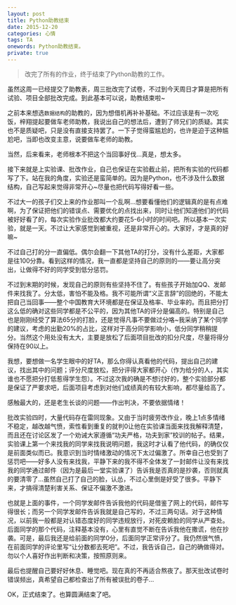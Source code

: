 ```yaml
---
layout: post
title: Python助教结束
date: 2015-12-20
categories: 心情 
tags: TA
onewords: Python助教结束。 
private: true
---
```

> 改完了所有的作业，终于结束了Python助教的工作。

虽然这周一已经提交了助教表，周三批改完了试卷，不过到今天周日才算是把所有试验、项目全部批改完成。到此基本可以说，助教结束啦~

之前本来想选`数据结构`的助教的，因为想借机再补补基础。不过应该是有一次吃饭，梓翔提起要做车老师助教，我说出自己的想法后，遭到了师兄们的质疑。其实也不是质疑吧，只是没有直接支持罢了。一下子觉得蛮尴尬的，也许是迫于这种尴尬吧，当即也改变主意，说要做车老师的助教。

当然，后来看来，老师根本不把这个当回事好伐...真是，想太多。

接下来就是上实验课、批改作业，自己也保证在实验截止前，把所有实验的代码都写了下。站在我的角度，实验还是蛮简单的。因为是Python，也不涉及什么数据结构，自己写起来觉得非常开心~尽量也把代码写得好看一些。

不过大一的孩子们交上来的作业那叫一个乱啊...想要看懂他们的逻辑真的是有点难啊，为了保证把他们的错误点、需要优化的点找出来，同时让他们知道他们的代码被好好看了的，每次实验作业批改都大约要花5-6小时的时间吧。所以基本一次实验，就是一天。不过让大家感觉到被重视，还是非常开心的。大家好，才是真的好嘛~

不过自己打的分一直偏低。偶尔会翻一下其他TA的打分，没有什么差距，大家都是往100分靠。看到这样的情况，我一直都是坚持自己的原则的——要让高分突出，让做得不好的同学受到低分惩罚。

不过到末期的时候，发现自己的原则有些坚持不住了。有些孩子开始加QQ、发邮件来找我了。分太低，害怕不能及格。我不可能所谓“义正言辞”的回绝的，不能太把自己当回事——整个中国教育大环境都是在保证及格率、毕业率的。而且把分打这么低的确对这些同学都是不公平的，因为其他TA的评分是偏高的。特别是自己也是刚刚经受了算法65分的打脸，还是觉得凡事不要做过分咯~我采纳了某个同学的建议，考虑的出勤20%的占比，这样对于高分同学影响小，低分同学稍稍提分。当然这个用处没有太大，主要是放松了后面项目批改的扣分尺度，尽量将得分保持在90以上。

我想，要想做一名学生眼中的好TA，那么你得认真看他的代码，提出自己的建议，找出其中的问题；评分尺度放松，把分评得大家都开心（作为给分的人，其实谁也不愿把分打低惹得学生怨）。不过这次我的确是不想讨好的，整个实验部分都是保证了严要求吧，后面项目考虑到对他们成绩真的有较大影响，都尽量给高了。

感触最大的，还是老生长谈的问题——作出判决，不要依据情绪！

批改实验四时，大量代码存在雷同现象。又由于当时疲劳改作业，晚上1点多情绪不稳定，越改越气愤，索性看到重复的就判0让他在实验课当面来找我解释清楚，而且还在讨论区发了一个劝诫大家遵循“功夫严格，功夫到家”校训的帖子。结果，实验课上第一个来找我的同学来找我说明问题，我这时才认看了他代码，的确仅仅是前面类似而已。我意识到当时情绪激动的情况下太过偏激了。所幸自己也受到了惩罚吧——好多人没有来找我，平静下来的我不得不全体发了一封邮件让没有来找我的同学通过邮件（因为是最后一堂实验课了）告诉我是否真的是抄袭，否则就真的要清零了...虽然自己打了自己的脸，认怂，不过心里倒是好受了很多。平静下来，才搞得清楚利害关系、保证不偏激不激进。

也就是上面的事件，一个同学发邮件告诉我他的代码是借鉴了网上的代码，邮件写得很长；而另一个同学发邮件告诉我就是自己写的，不过三两句话。对于这种情况，以前我一般都是对认错态度好的同学违规放行，对死皮赖脸的同学从严查处。后面同学的那个代码，注释基本没有，心里有直觉不断在告诉我他在撒谎，他在抄袭。可是，最后我还是给前面的同学0分，后面同学正常评分了。我仍然很气愤，在前面同学的评论里写“让分数都去死吧”。不过，我告诉自己，自己的确做得对。勿以个人喜好作出判断和决策，按照原则来。

最后也提醒自己要好好休息、睡觉吧。现在真的不再适合熬夜了。那天批改试卷时错误频出，真希望自己都检查出了所有被误批的卷子...

OK，正式结束了。也算圆满结束了吧。